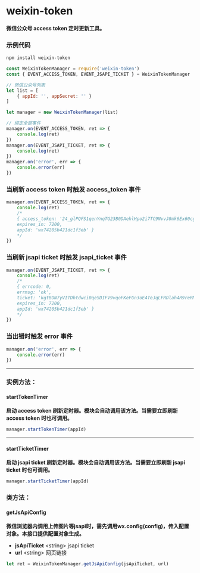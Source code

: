 # weixin-token 

**微信公众号 access token 定时更新工具。**

### 示例代码

```bash
npm install weixin-token
```

```javascript
const WeixinTokenManager = require('weixin-token')
const { EVENT_ACCESS_TOKEN, EVENT_JSAPI_TICKET } = WeixinTokenManager

// 微信公众号列表
let list = [
    { appId: '', appSecret: '' }
]

let manager = new WeixinTokenManager(list)

// 绑定全部事件
manager.on(EVENT_ACCESS_TOKEN, ret => {
    console.log(ret)
})
manager.on(EVENT_JSAPI_TICKET, ret => {
    console.log(ret)
})
manager.on('error', err => {
    console.error(err)
})
```

### 当刷新 access token 时触发 access_token 事件

```javascript
manager.on(EVENT_ACCESS_TOKEN, ret => {
    console.log(ret)
    /*
    { access_token: '24_glPQFS1qenYnqTG23B0DAehlHpo2i7TC9NvvJ8mk6Ex60cgBqjCqr-CgiO3VilMLBa5FRG-I1xEu_ApeWK_zXY1eIdsi4NiPCyN_R99c2MuCE8Ip5dl3F1tRY3hJdPqQlRB0KATYFdKUVOFuMMRhAIAQQV',
    expires_in: 7200,
    appId: 'wx74205b421dc1f3eb' }
    */
})
```

### 当刷新 jsapi ticket 时触发 jsapi_ticket 事件

```javascript
manager.on(EVENT_JSAPI_TICKET, ret => {
    console.log(ret)
    /*
    { errcode: 0,
    errmsg: 'ok',
    ticket: 'kgt8ON7yVITDhtdwci0qeSDIFV9vqoFKeFGn3oE4TeJqLFRDlah4R9reRMpMa0cn_lk7FELxreSXV85iFaGy3Q',
    expires_in: 7200,
    appId: 'wx74205b421dc1f3eb' }
    */
})
```

### 当出错时触发 error 事件

```javascript
manager.on('error', err => {
    console.error(err)
})
```

***

### 实例方法：

#### startTokenTimer

**启动 access token 刷新定时器。模块会自动调用该方法。当需要立即刷新 access token 时也可调用。**

```javascript
manager.startTokenTimer(appId)
```

***

#### startTicketTimer

**启动 jsapi ticket 刷新定时器。模块会自动调用该方法。当需要立即刷新 jsapi ticket 时也可调用。**

```javascript
manager.startTicketTimer(appId)
```

### 类方法：

#### getJsApiConfig

**微信浏览器内调用上传图片等jsapi时，需先调用wx.config(config)，传入配置对象。本接口提供配置对象生成。**

- **jsApiTicket** \<string\> jsapi ticket
- **url** \<string\> 网页链接

```javascript
let ret = WeixinTokenManager.getJsApiConfig(jsApiTicket, url)
```